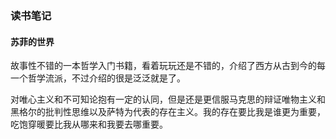 ### 读书笔记

#### 苏菲的世界

故事性不错的一本哲学入门书籍，看着玩玩还是不错的，介绍了西方从古到今的每一个哲学流派，不过介绍的很是泛泛就是了。

对唯心主义和不可知论抱有一定的认同，但是还是更信服马克思的辩证唯物主义和黑格尔的批判性思维以及萨特为代表的存在主义。我的存在要比我是谁更为重要，吃饱穿暖要比我从哪来和我要去哪重要。